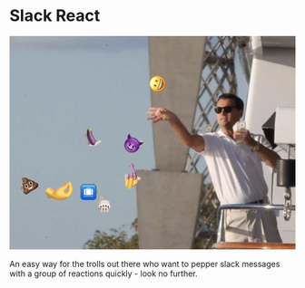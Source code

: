 # Slack React

![Have some reacts](./resources/react.png)

An easy way for the trolls out there who want to pepper slack messages with a group of reactions quickly - look no further.
